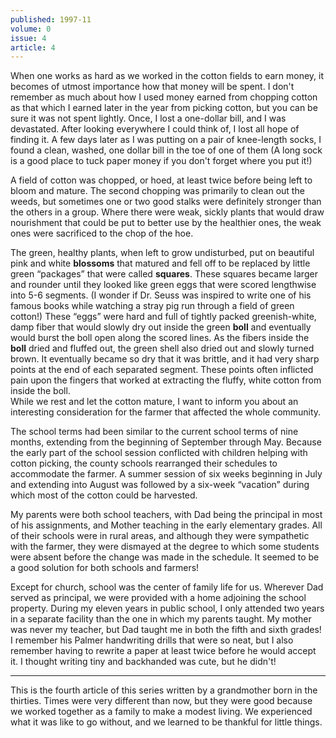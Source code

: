 ```yaml
---
published: 1997-11
volume: 0
issue: 4
article: 4
---
```

When one works as hard as we worked in the cotton fields to earn money, it becomes of utmost importance how that money will be spent.  I don't remember as much about how I used money earned from chopping cotton as that which I earned later in the year from picking cotton, but you can be sure it was not spent lightly.  Once, I lost a one-dollar bill, and I was devastated. After looking everywhere I could think of, I lost all hope of finding it. A few days later as I was putting on a pair of knee-length socks, I found a clean, washed, one dollar bill in the toe of one of them (A long sock is a good place to tuck paper money if you don't forget where you put it!) 

A field of cotton was chopped, or hoed, at least twice before being left to bloom and mature. The second chopping was primarily to clean out the weeds, but sometimes one or two good stalks were definitely stronger than the others in a group.  Where there were weak, sickly plants that would draw nourishment that could be put to better use by  the healthier ones, the weak ones were sacrificed to the chop of the hoe.

The green, healthy plants, when left to grow undisturbed, put on beautiful pink and white **blossoms** that matured and fell off to be replaced by little green “packages” that were called **squares**. These squares became larger and rounder until they looked like green eggs that were scored lengthwise into 5-6 segments. (I wonder if Dr. Seuss was inspired to write one of his famous books while watching a stray pig run through a field of green cotton!) These “eggs” were hard and full of tightly packed greenish-white, damp fiber that would slowly dry out inside the green **boll** and eventually would burst the boll open along the scored lines. As the fibers inside the **boll** dried and fluffed out,  the green shell also dried out and slowly turned brown. It eventually became so dry that it was brittle, and it had very sharp points at the end of each separated segment. These points often inflicted pain upon the fingers  that worked at extracting the fluffy, white cotton from inside the boll.  
While we rest and let the cotton mature, I want to inform you about an interesting consideration for the farmer that affected the whole community.

The school terms had been similar to the current school terms of nine months, extending from the beginning of  September through May. Because the early part of the school session conflicted with children helping with cotton picking, the county schools rearranged their schedules to accommodate the farmer. A summer session of six weeks beginning in July and extending into August was followed by a six-week “vacation” during which most of the cotton could be harvested.

My parents were both school teachers, with Dad being the principal in most of his assignments, and Mother teaching in the early elementary grades. All of their schools were in rural areas, and although they were sympathetic with the farmer, they were dismayed at the degree to which some students were absent before the change was made in the schedule. It seemed to be a good solution for both schools and farmers!

Except for church, school was the center of family life for us. Wherever Dad served as principal, we were provided with a home adjoining the school property. During my eleven years in public school, I only attended two years in a separate facility than the one in which my parents taught. My mother was never my teacher, but Dad taught me in both the fifth and sixth grades! I remember his Palmer handwriting drills that were so neat, but I also remember having to rewrite a paper at least twice before he would accept it. I thought writing tiny and backhanded was cute, but he didn't!


---- 
This is the fourth article of  this series  written by a grandmother  born in the thirties. Times were very different than now, but they were good because we worked together as a family to make a modest living. We experienced what it was like to go without, and we learned to be thankful for little things.